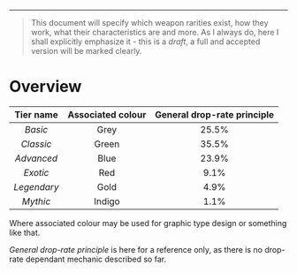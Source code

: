 ___

>This document will specify which weapon rarities exist, how they work, what their characteristics are and more. As I always do, here I shall explicitly emphasize it - this is a *draft*, a full and accepted version will be marked clearly.

# Overview

| Tier name | Associated colour | General drop-rate principle |
| :---: | :---: | :---: | 
| *Basic* | Grey | 25.5% |
| *Classic* | Green | 35.5% | 
| *Advanced* | Blue | 23.9% |
| *Exotic* | Red | 9.1% |
| *Legendary* | Gold | 4.9% |
| *Mythic* | Indigo | 1.1% | 

Where associated colour may be used for graphic type design or something like that.

*General drop-rate principle* is here for a reference only, as there is no drop-rate dependant mechanic described so far.